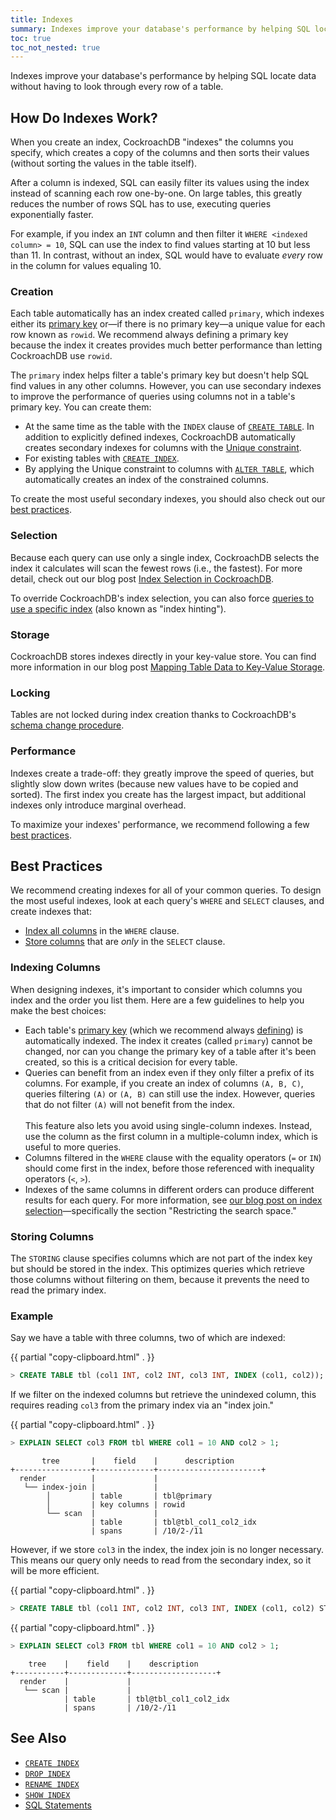 ```yaml
---
title: Indexes
summary: Indexes improve your database's performance by helping SQL locate data without having to look through every row of a table.
toc: true
toc_not_nested: true
---
```


Indexes improve your database's performance by helping SQL locate data without having to look through every row of a table.


## How Do Indexes Work?

When you create an index, CockroachDB "indexes" the columns you specify, which creates a copy of the columns and then sorts their values (without sorting the values in the table itself).

After a column is indexed, SQL can easily filter its values using the index instead of scanning each row one-by-one. On large tables, this greatly reduces the number of rows SQL has to use, executing queries exponentially faster.

For example, if you index an `INT` column and then filter it <code>WHERE &lt;indexed column&gt; = 10</code>, SQL can use the index to find values starting at 10 but less than 11. In contrast, without an index, SQL would have to evaluate _every_ row in the column for values equaling 10.

### Creation

Each table automatically has an index created called `primary`, which indexes either its [primary key](primary-key.html) or&mdash;if there is no primary key&mdash;a unique value for each row known as `rowid`. We recommend always defining a primary key because the index it creates provides much better performance than letting CockroachDB use `rowid`.

The `primary` index helps filter a table's primary key but doesn't help SQL find values in any other columns. However, you can use secondary indexes to improve the performance of queries using columns not in a table's primary key. You can create them:

- At the same time as the table with the `INDEX` clause of [`CREATE TABLE`](create-table.html#create-a-table-with-secondary-indexes). In addition to explicitly defined indexes, CockroachDB automatically creates secondary indexes for columns with the [Unique constraint](unique.html).
- For existing tables with [`CREATE INDEX`](create-index.html).
- By applying the Unique constraint to columns with [`ALTER TABLE`](alter-table.html), which automatically creates an index of the constrained columns.

To create the most useful secondary indexes, you should also check out our [best practices](#best-practices).

### Selection

Because each query can use only a single index, CockroachDB selects the index it calculates will scan the fewest rows (i.e., the fastest). For more detail, check out our blog post [Index Selection in CockroachDB](https://www.cockroachlabs.com/blog/index-selection-cockroachdb-2/).

To override CockroachDB's index selection, you can also force [queries to use a specific index](select.html#force-index-selection-index-hints) (also known as "index hinting").

### Storage

CockroachDB stores indexes directly in your key-value store. You can find more information in our blog post [Mapping Table Data to Key-Value Storage](https://www.cockroachlabs.com/blog/sql-in-cockroachdb-mapping-table-data-to-key-value-storage/).

### Locking

Tables are not locked during index creation thanks to CockroachDB's [schema change procedure](https://www.cockroachlabs.com/blog/how-online-schema-changes-are-possible-in-cockroachdb/).

### Performance

Indexes create a trade-off: they greatly improve the speed of queries, but slightly slow down writes (because new values have to be copied and sorted). The first index you create has the largest impact, but additional indexes only introduce marginal overhead.

To maximize your indexes' performance, we recommend following a few [best practices](#best-practices).

## Best Practices

We recommend creating indexes for all of your common queries. To design the most useful indexes, look at each query's `WHERE` and `SELECT` clauses, and create indexes that: 

- [Index all columns](#indexing-columns) in the `WHERE` clause.
- [Store columns](#storing-columns) that are _only_ in the `SELECT` clause.

### Indexing Columns

When designing indexes, it's important to consider which columns you index and the order you list them. Here are a few guidelines to help you make the best choices:

- Each table's [primary key](primary-key.html) (which we recommend always [defining](create-table.html#create-a-table-primary-key-defined)) is automatically indexed. The index it creates (called `primary`) cannot be changed, nor can you change the primary key of a table after it's been created, so this is a critical decision for every table.
- Queries can benefit from an index even if they only filter a prefix of its columns. For example, if you create an index of columns `(A, B, C)`, queries filtering `(A)` or `(A, B)` can still use the index. However, queries that do not filter `(A)` will not benefit from the index.<br><br>This feature also lets you avoid using single-column indexes. Instead, use the column as the first column in a multiple-column index, which is useful to more queries.
- Columns filtered in the `WHERE` clause with the equality operators (`=` or `IN`) should come first in the index, before those referenced with inequality operators (`<`, `>`).
- Indexes of the same columns in different orders can produce different results for each query. For more information, see [our blog post on index selection](https://www.cockroachlabs.com/blog/index-selection-cockroachdb-2/)&mdash;specifically the section "Restricting the search space."

### Storing Columns

The `STORING` clause specifies columns which are not part of the index key but should be stored in the index. This optimizes queries which retrieve those columns without filtering on them, because it prevents the need to read the primary index.

### Example

Say we have a table with three columns, two of which are indexed:

{{ partial "copy-clipboard.html" . }}
~~~ sql
> CREATE TABLE tbl (col1 INT, col2 INT, col3 INT, INDEX (col1, col2));
~~~

If we filter on the indexed columns but retrieve the unindexed column, this requires reading `col3` from the primary index via an "index join."

{{ partial "copy-clipboard.html" . }}
~~~ sql
> EXPLAIN SELECT col3 FROM tbl WHERE col1 = 10 AND col2 > 1;
~~~

~~~
       tree       |    field    |      description
+-----------------+-------------+-----------------------+
  render          |             |
   └── index-join |             |
        │         | table       | tbl@primary
        │         | key columns | rowid
        └── scan  |             |
                  | table       | tbl@tbl_col1_col2_idx
                  | spans       | /10/2-/11
~~~

However, if we store `col3` in the index, the index join is no longer necessary. This means our query only needs to read from the secondary index, so it will be more efficient.

{{ partial "copy-clipboard.html" . }}
~~~ sql
> CREATE TABLE tbl (col1 INT, col2 INT, col3 INT, INDEX (col1, col2) STORING (col3));
~~~

{{ partial "copy-clipboard.html" . }}
~~~ sql
> EXPLAIN SELECT col3 FROM tbl WHERE col1 = 10 AND col2 > 1;
~~~

~~~
    tree    |    field    |    description
+-----------+-------------+-------------------+
  render    |             |
   └── scan |             |
            | table       | tbl@tbl_col1_col2_idx
            | spans       | /10/2-/11
~~~

## See Also

- [`CREATE INDEX`](create-index.html)
- [`DROP INDEX`](drop-index.html) 
- [`RENAME INDEX`](rename-index.html) 
- [`SHOW INDEX`](show-index.html)
- [SQL Statements](sql-statements.html)
